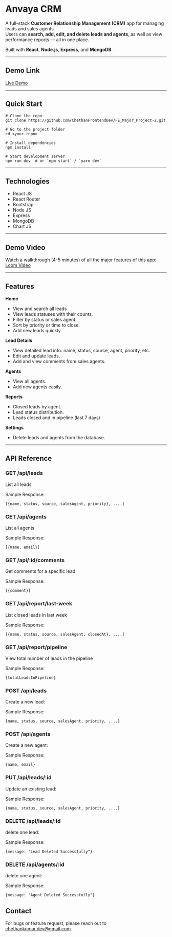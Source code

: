 # Anvaya CRM

A full-stack **Customer Relationship Management (CRM)** app for managing leads and sales agents.  
Users can **search, add, edit, and delete leads and agents**, as well as view performance reports — all in one place.

Built with **React**, **Node.js**, **Express**, and **MongoDB**.

---

## Demo Link

[Live Demo](https://fe-major-project-2.vercel.app/)

---

## Quick Start

```
# Clone the repo
git clone https://github.com/ChethanFrontendDev/FE_Major_Project-2.git

# Go to the project folder
cd <your-repo>

# Install dependencies
npm install

# Start development server
npm run dev  # or `npm start` / `yarn dev`

```

---

## Technologies

- React JS
- React Router
- Bootstrap
- Node JS
- Express
- MongoDB
- Chart JS

---

## Demo Video

Watch a walkthrough (4-5 minutes) of all the major features of this app:
[Loom Video](https://drive.google.com/file/d/1iCxBhtq0YNcthXIcKQ5WHYpfcSYWyYlr/view?usp=sharing)

---

## Features

**Home**

- View and search all leads
- View leads statuses with their counts.
- Filter by status or sales agent.
- Sort by priority or time to close.
- Add new leads quickly.

**Lead Details**

- View detailed lead info: name, status, source, agent, priority, etc.
- Edit and update leads.
- Add and view comments from sales agents.

**Agents**

- View all agents.
- Add new agents easily.

**Reports**

- Closed leads by agent.
- Lead status distribution.
- Leads closed and in pipeline (last 7 days)

**Settings**

- Delete leads and agents from the database.

---

## API Reference

### **GET /api/leads**<br>

List all leads<br>

Sample Response:<br>

```
[{name, status, source, salesAgent, priority}, ....]
```

### **GET /api/agents**<br>

List all agents<br>

Sample Response:<br>

```
[{name, email}]
```

### **GET /api/:id/comments**<br>

Get comments for a specific lead<br>

Sample Response:<br>

```
[{comment}]
```

### **GET /api/report/last-week**<br>

List closed leads in last week

Sample Response:<br>

```
[{name, status, source, salesAgent, closedAt}, ....]
```

### **GET /api/report/pipeline**<br>

View total number of leads in the pipeline<br>

Sample Response:<br>

```
{totalLeadsInPipeline}
```

### **POST /api/leads**<br>

Create a new lead:<br>

Sample Response:<br>

```
{name, status, source, salesAgent, priority, ....}
```

### **POST /api/agents**<br>

Create a new agent:<br>

Sample Response:<br>

```
{name, email}
```

### **PUT /api/leads/:id**<br>

Update an existing lead:<br>

Sample Response:<br>

```
{name, status, source, salesAgent, priority, ....}
```

### **DELETE /api/leads/:id**<br>

delete one lead:<br>

Sample Response:<br>

```
{message: "Lead Deleted Successfully"}
```

### **DELETE /api/agents/:id**<br>

delete one agent:<br>

Sample Response:<br>

```
{message: "Agent Deleted Successfully"}
```

## Contact

For bugs or feature request, please reach out to chethankumar.dev@gmail.com
